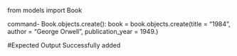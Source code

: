 from models import Book

command-
Book.objects.create():
book = book.objects.create(title = “1984”, author = “George Orwell”, publication_year = 1949.)

#Expected Output
Successfully added
